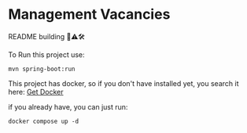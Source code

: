 # Management Vacancies

README building 🚀⚠🛠

To Run this project use:

```
mvn spring-boot:run
```

This project has docker, so if you don't have installed yet, you search it here: [Get Docker](https://docs.docker.com/get-docker/)

if you already have, you can just run:

```
docker compose up -d
```
